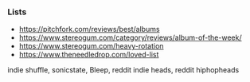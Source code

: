 ### Lists

- https://pitchfork.com/reviews/best/albums
- https://www.stereogum.com/category/reviews/album-of-the-week/
- https://www.stereogum.com/heavy-rotation
- https://www.theneedledrop.com/loved-list

indie shuffle, sonicstate, Bleep, reddit indie heads, reddit hiphopheads
